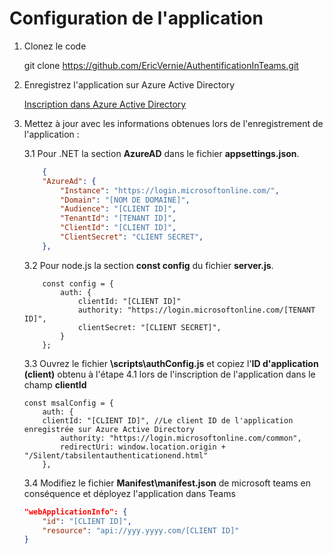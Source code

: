 # Configuration de l'application

1. Clonez le code

    git clone https://github.com/EricVernie/AuthentificationInTeams.git

2. Enregistrez l'application sur Azure Active Directory

    [Inscription dans Azure Active Directory](./InscriptionAAD.md)

3. Mettez à jour avec les informations obtenues lors de l'enregistrement de l'application :

    3.1 Pour .NET la section **AzureAD** dans le fichier **appsettings.json**.
    
    ```JSON
        {
        "AzureAd": {
            "Instance": "https://login.microsoftonline.com/",
            "Domain": "[NOM DE DOMAINE]",
            "Audience": "[CLIENT ID]", 
            "TenantId": "[TENANT ID]", 
            "ClientId": "[CLIENT ID]", 
            "ClientSecret": "CLIENT SECRET",    
        },
    ```

    3.2  Pour node.js la section **const config** du fichier **server.js**.

    ```JS
        const config = {
            auth: {
                clientId: "[CLIENT ID]"
                authority: "https://login.microsoftonline.com/[TENANT ID]", 
                clientSecret: "[CLIENT SECRET]",
            }
        };
    ```

    3.3 Ouvrez le fichier **\scripts\authConfig.js** et copiez l'**ID d'application (client)** obtenu à l'étape 4.1 lors de l'inscription de l'application dans le champ **clientId**

    ```JS
    const msalConfig = {
        auth: {
        clientId: "[CLIENT ID]", //Le client ID de l'application enregistrée sur Azure Active Directory  
            authority: "https://login.microsoftonline.com/common", 
            redirectUri: window.location.origin + "/Silent/tabsilentauthenticationend.html"        
        },
    ```

    3.4 Modifiez le fichier **Manifest\manifest.json** de microsoft teams en conséquence et déployez l'application dans Teams
    ```JSON
    "webApplicationInfo": {
        "id": "[CLIENT ID]",
        "resource": "api://yyy.yyyy.com/[CLIENT ID]"
    }
    ```

